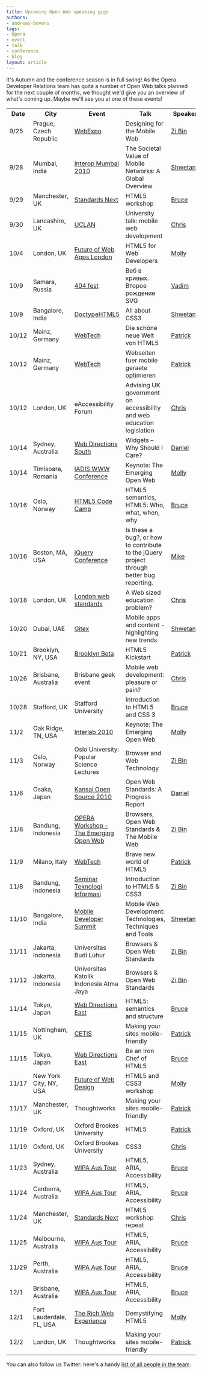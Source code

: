 ```yaml
---
title: Upcoming Open Web speaking gigs
authors:
- andreas-bovens
tags:
- Opera
- event
- talk
- conference
- blog
layout: article
---
```

<p>It&#39;s Autumn and the conference season is in full swing! As the Opera Developer Relations team has quite a number of Open Web talks planned for the next couple of months, we thought we&#39;d give you an overview of what&#39;s coming up. Maybe we&#39;ll see you at one of these events!</p>
<table id="events">
  <tr>
    <th>Date</th>
    <th>City</th>
    <th>Event</th>
    <th>Talk</th>
    <th>Speaker</th>
  </tr>

  <tr>
    <td>9/25</td>
    <td>Prague, Czech Republic</td>
    <td><a href="http://webexpo.net/talk/designing-for-the-mobile-web">WebExpo</a></td>
    <td>Designing for the Mobile Web</td>
    <td><a href="http://twitter.com/zibin/">Zi Bin</a></td>
  </tr>

  <tr>
    <td>9/28</td>
    <td>Mumbai, India</td>
    <td><a href="http://www.interop.in">Interop Mumbai 2010</a></td>
    <td>The Societal Value of Mobile Networks: A Global Overview</td>
    <td><a href="http://twitter.com/shwetank/">Shwetank</a></td>
  </tr>

  <tr>
    <td>9/29</td>
    <td>Manchester, UK</td>
    <td><a href="http://standards-next.org">Standards Next</a></td>
    <td>HTML5 workshop</td>
    <td><a href="http://twitter.com/brucel/">Bruce</a></td>
  </tr>

  <tr>
    <td>9/30</td>
    <td>Lancashire, UK</td>
    <td><a href="http://www.uclan.ac.uk">UCLAN</a></td>
    <td>University talk: mobile web development</td>
    <td><a href="http://twitter.com/chrisdavidmills/">Chris</a></td>
  </tr>

  <tr>
    <td>10/4</td>
    <td>London, UK</td>
    <td><a href="http://futureofwebapps.com/london-2010/schedule">Future of Web Apps London</a></td>
    <td>HTML5 for Web Developers</td>
    <td><a href="http://twitter.com/mollydotcom/">Molly</a></td>
  </tr>

  <tr>
    <td>10/9</td>
    <td>Samara, Russia</td>
    <td><a href="http://2010.404fest.ru/themes/report-101">404 fest</a></td>
    <td>Веб в кривых. Второе рождение SVG</td>
    <td><a href="http://twitter.com/pepelsbey/">Vadim</a></td>
  </tr>

  <tr>
    <td>10/9</td>
    <td>Bangalore, India</td>
    <td><a href="http://www.doctypehtml5.in">DoctypeHTML5</a></td>
    <td>All about CSS3</td>
    <td><a href="http://twitter.com/shwetank/">Shwetank</a></td>
  </tr>

  <tr>
    <td>10/12</td>
    <td>Mainz, Germany</td>
    <td><a href="http://webtechcon.de/2010/sessions">WebTech</a></td>
    <td>Die schöne neue Welt von HTML5</td>
    <td><a href="http://twitter.com/patrick_h_lauke/">Patrick</a></td>
  </tr>

  <tr>
    <td>10/12</td>
    <td>Mainz, Germany</td>
    <td><a href="http://webtechcon.de/2010/sessions">WebTech</a></td>
    <td>Webseiten fuer mobile geraete optimieren</td>
    <td><a href="http://twitter.com/patrick_h_lauke/">Patrick</a></td>
  </tr>

  <tr>
    <td>10/12</td>
    <td>London, UK</td>
    <td>eAccessibility Forum</td>
    <td>Advising UK government on accessibility and web education legislation</td>
    <td><a href="http://twitter.com/chrisdavidmills/">Chris</a></td>
  </tr>

  <tr>
    <td>10/14</td>
    <td>Sydney, Australia</td>
    <td><a href="http://south10.webdirections.org/program/w3c">Web Directions South</a></td>
    <td>Widgets – Why Should I Care?</td>
    <td><a href="http://twitter.com/ourmaninjapan/">Daniel</a></td>
  </tr>

  <tr>
    <td>10/14</td>
    <td>Timisoara, Romania</td>
    <td><a href="http://www.internet-conf.org">IADIS WWW Conference</a></td>
    <td>Keynote: The Emerging Open Web</td>
    <td><a href="http://twitter.com/mollydotcom/">Molly</a></td>
  </tr>
  <tr>
    <td>10/16</td>
    <td>Oslo, Norway</td>
    <td><a href="http://wiki.cantara.no/display/PE/HTML+5+Code+Camp">HTML5 Code Camp</a></td>
    <td>HTML5 semantics, HTML5: Who, what, when, why</td>
    <td><a href="http://twitter.com/brucel/">Bruce</a></td>
  </tr>
  <tr>
    <td>10/16</td>
    <td>Boston, MA, USA</td>
    <td><a href="http://events.jquery.org/2010/boston/schedule">jQuery Conference</a></td>
    <td>Is these a bug?, or how to contribute to the jQuery project through better bug reporting.</td>
    <td><a href="http://twitter.com/miketaylr/">Mike</a></td>
  </tr>

  <tr>
    <td>10/18</td>
    <td>London, UK</td>
    <td><a href="http://www.londonwebstandards.org">London web standards</a></td>
    <td>A Web sized education problem?</td>
    <td><a href="http://twitter.com/chrisdavidmills/">Chris</a></td>
  </tr>

  <tr>
    <td>10/20</td>
    <td>Dubai, UAE</td>
    <td><a href="http://www.gitex.com">Gitex</a></td>
    <td>Mobile apps and content - highlighting new trends</td>
    <td><a href="http://twitter.com/shwetank/">Shwetank</a></td>
  </tr>

  <tr>
    <td>10/21</td>
    <td>Brooklyn, NY, USA</td>
    <td><a href="http://brooklynbeta.org/workshops">Brooklyn Beta</a></td>
    <td>HTML5 Kickstart</td>
    <td><a href="http://twitter.com/patrick_h_lauke/">Patrick</a></td>
  </tr>

  <tr>
    <td>10/26</td>
    <td>Brisbane, Australia</td>
    <td>Brisbane geek event</td>
    <td>Mobile web development: pleasure or pain?</td>
    <td><a href="http://twitter.com/chrisdavidmills/">Chris</a></td>
  </tr>

  <tr>
    <td>10/28</td>
    <td>Stafford, UK</td>
    <td>Stafford University</td>
    <td>Introduction to HTML5 and CSS 3</td>
    <td><a href="http://twitter.com/brucel/">Bruce</a></td>
  </tr>

  <tr>
    <td>11/2</td>
    <td>Oak Ridge, TN, USA</td>
    <td><a href="http://www.ornl.gov/info/interlab2010">Interlab 2010</a></td>
    <td>Keynote: The Emerging Open Web</td>
    <td><a href="http://twitter.com/mollydotcom/">Molly</a></td>
  </tr>
  <tr>
    <td>11/3</td>
    <td>Oslo, Norway</td>
    <td>Oslo University: Popular Science Lectures</td>
    <td>Browser and Web Technology </td>
    <td><a href="http://twitter.com/zibin/">Zi Bin</a></td>
  </tr>
  <tr>
    <td>11/6</td>
    <td>Osaka, Japan</td>
    <td><a href="http://k-of.jp/2010/index.html">Kansai Open Source 2010</a></td>
    <td>Open Web Standards: A Progress Report</td>
    <td><a href="http://twitter.com/ourmaninjapan/">Daniel</a></td>
  </tr>
<tr>
    <td>11/8</td>
    <td>Bandung, Indonesia</td>
    <td><a href="http://www.comlabs.itb.ac.id/?p=687">OPERA Workshop – The Emerging Open Web</a></td>
    <td>Browsers, Open Web Standards &amp; The Mobile Web</td>
    <td><a href="http://twitter.com/zibin/">Zi Bin</a></td>
  </tr>
  <tr>
    <td>11/9</td>
    <td>Milano, Italy</td>
    <td><a href="http://webtechcon.it/2010/speaker">WebTech</a></td>
    <td>Brave new world of HTML5</td>
    <td><a href="http://twitter.com/patrick_h_lauke/">Patrick</a></td>
  </tr>
<tr>
    <td>11/8</td>
    <td>Bandung, Indonesia</td>
    <td><a href="http://mitcc.itmaranatha.org/?mnu=2">Seminar Teknologi Informasi</a></td>
    <td>Introduction to HTML5 &amp; CSS3</td>
    <td><a href="http://twitter.com/zibin/">Zi Bin</a></td>
  </tr>
  <tr>
    <td>11/10</td>
    <td>Bangalore, India</td>
    <td><a href="http://www.developermarch.com/mods/speakers.html#Shwetank_Dixit">Mobile Developer Summit</a></td>
    <td>Mobile Web Development: Technologies, Techniques and Tools</td>
    <td><a href="http://twitter.com/shwetank/">Shwetank</a></td>
  </tr>
<tr>
    <td>11/11</td>
    <td>Jakarta, Indonesia</td>
    <td>Universitas Budi Luhur</td>
    <td>Browsers &amp; Open Web Standards</td>
    <td><a href="http://twitter.com/zibin/">Zi Bin</a></td>
  </tr>
<tr>
    <td>11/12</td>
    <td>Jakarta, Indonesia</td>
    <td>Universitas Katolik Indonesia Atma Jaya</td>
    <td>Browsers &amp; Open Web Standards</td>
    <td><a href="http://twitter.com/zibin/">Zi Bin</a></td>
  </tr>
  <tr>
    <td>11/14</td>
    <td>Tokyo, Japan</td>
    <td><a href="http://east.webdirections.org">Web Directions East</a></td>
    <td>HTML5: semantics and structure</td>
    <td><a href="http://twitter.com/brucel/">Bruce</a></td>
  </tr>

  <tr>
    <td>11/15</td>
    <td>Nottingham, UK</td>
    <td><a href="http://wiki.cetis.ac.uk/Conference_2010_Programme">CETIS</a></td>
    <td>Making your sites mobile-friendly</td>
    <td><a href="http://twitter.com/patrick_h_lauke/">Patrick</a></td>
  </tr>

  <tr>
    <td>11/15</td>
    <td>Tokyo, Japan</td>
    <td><a href="http://east.webdirections.org">Web Directions East</a></td>
    <td>Be an Iron Chef of HTML5</td>
    <td><a href="http://twitter.com/brucel/">Bruce</a></td>
  </tr>

  <tr>
    <td>11/17</td>
    <td>New York City, NY, USA</td>
    <td><a href="http://futureofwebdesign.com/new-york-2010/schedule">Future of Web Design</a></td>
    <td>HTML5 and CSS3 workshop</td>
    <td><a href="http://twitter.com/mollydotcom/">Molly</a></td>
  </tr>

  <tr>
    <td>11/17</td>
    <td>Manchester, UK</td>
    <td>Thoughtworks</td>
    <td>Making your sites mobile-friendly</td>
    <td><a href="http://twitter.com/patrick_h_lauke/">Patrick</a></td>
  </tr>

  <tr>
    <td>11/19</td>
    <td>Oxford, UK</td>
    <td>Oxford Brookes University</td>
    <td>HTML5</td>
    <td><a href="http://twitter.com/patrick_h_lauke/">Patrick</a></td>
  </tr>

  <tr>
    <td>11/19</td>
    <td>Oxford, UK</td>
    <td>Oxford Brookes University</td>
    <td>CSS3</td>
    <td><a href="http://twitter.com/chrisdavidmills/">Chris</a></td>
  </tr>

  <tr>
    <td>11/23</td>
    <td>Sydney, Australia</td>
    <td><a href="http://wipa.org.au/html5">WIPA Aus Tour</a></td>
    <td>HTML5, ARIA, Accessibility</td>
    <td><a href="http://twitter.com/brucel/">Bruce</a></td>
  </tr>

  <tr>
    <td>11/24</td>
    <td>Canberra, Australia</td>
    <td><a href="http://wipa.org.au/html5">WIPA Aus Tour</a></td>
    <td>HTML5, ARIA, Accessibility</td>
    <td><a href="http://twitter.com/brucel/">Bruce</a></td>
  </tr>

  <tr>
    <td>11/24</td>
    <td>Manchester, UK</td>
    <td><a href="http://standards-next.org">Standards Next</a></td>
    <td>HTML5 workshop repeat</td>
    <td><a href="http://twitter.com/chrisdavidmills/">Chris</a></td>
  </tr>

  <tr>
    <td>11/25</td>
    <td>Melbourne, Australia</td>
    <td><a href="http://wipa.org.au/html5">WIPA Aus Tour</a></td>
    <td>HTML5, ARIA, Accessibility</td>
    <td><a href="http://twitter.com/brucel/">Bruce</a></td>
  </tr>

  <tr>
    <td>11/29</td>
    <td>Perth, Australia</td>
    <td><a href="http://wipa.org.au/html5">WIPA Aus Tour</a></td>
    <td>HTML5, ARIA, Accessibility</td>
    <td><a href="http://twitter.com/brucel/">Bruce</a></td>
  </tr>

  <tr>
    <td>12/1</td>
    <td>Brisbane, Australia</td>
    <td><a href="http://wipa.org.au/html5">WIPA Aus Tour</a></td>
    <td>HTML5, ARIA, Accessibility</td>
    <td><a href="http://twitter.com/brucel/">Bruce</a></td>
  </tr>

  <tr>
    <td>12/1</td>
    <td>Fort Lauderdale, FL, USA</td>
    <td>
    <a href="http://www.therichwebexperience.com/conference/fort_lauderdale/2010/11/home">The Rich Web Experience</a></td>
    <td>Demystifying HTML5</td>
    <td><a href="http://twitter.com/mollydotcom/">Molly</a></td>
  </tr>

  <tr>
    <td>12/2</td>
    <td>London, UK</td>
    <td>Thoughtworks</td>
    <td>Making your sites mobile-friendly</td>
    <td><a href="http://twitter.com/patrick_h_lauke/">Patrick</a></td>
  </tr>
</table>


<p>You can also follow us Twitter: here&#39;s a handy <a href="http://twitter.com/andreasbovens/opera-developer-relations/members">list of all people in the team</a>.</p>
